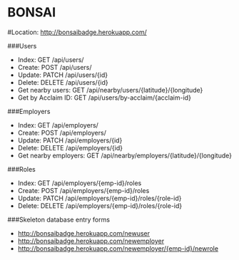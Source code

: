 BONSAI
======


#Location: http://bonsaibadge.herokuapp.com/

###Users
* Index:  GET /api/users/
* Create: POST /api/users/
* Update: PATCH /api/users/{id}
* Delete: DELETE /api/users/{id}
* Get nearby users: GET /api/nearby/users/{latitude}/{longitude}
* Get by Acclaim ID: GET /api/users/by-acclaim/{acclaim-id}

###Employers
* Index:  GET /api/employers/
* Create: POST /api/employers/
* Update: PATCH /api/employers/{id}
* Delete: DELETE /api/employers/{id}
* Get nearby employers: GET /api/nearby/employers/{latitude}/{longitude}

###Roles
* Index:  GET /api/employers/{emp-id}/roles
* Create: POST /api/employers/{emp-id}/roles
* Update: PATCH /api/employers/{emp-id}/roles/{role-id}
* Delete: DELETE /api/employers/{emp-id}/roles/{role-id}

###Skeleton database entry forms
* http://bonsaibadge.herokuapp.com/newuser
* http://bonsaibadge.herokuapp.com/newemployer
* http://bonsaibadge.herokuapp.com/newemployer/{emp-id}/newrole